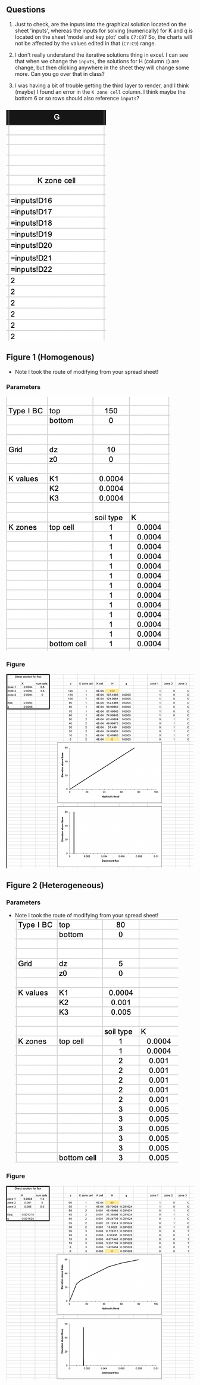 ## Questions
1. Just to check, are the inputs into the graphical solution  located on the sheet 'inputs', whereas the inputs for solving (numerically) for K and q is located on the sheet 'model and key plot' cells `C7:C9`? So, the charts will not be affected by the values edited in that (`C7:C9`) range.

2. I don't really understand the iterative solutions thing in excel. I can see that when we change the `inputs`, the solutions for H (column `I`) are change, but then clicking anywhere in the sheet they will change some more. Can you go over that in class?

3. I was having a bit of trouble getting the third layer to render, and I think (maybe) I found an error in the `K zone cell` column. I think maybe the bottom 6 or so rows should also reference `inputs`?
###
![](assets/correct_figures_Hull-060d73a1.png)

## Figure 1 (Homogenous)
* Note I took the route of modifying from your spread sheet!
### Parameters
![](assets/correct_figures_Hull-47213df8.png)
### Figure
![](assets/correct_figures_Hull-0c97cec0.png)

## Figure 2 (Heterogeneous)
### Parameters
* Note I took the route of modifying from your spread sheet!
![](assets/correct_figures_Hull-b3b47166.png)
### Figure
![](assets/correct_figures_Hull-b90976a7.png)

